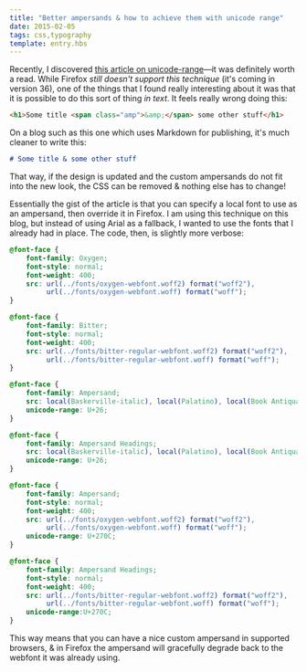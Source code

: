 ```yaml
---
title: "Better ampersands & how to achieve them with unicode range"
date: 2015-02-05
tags: css,typography
template: entry.hbs
---
```


Recently, I discovered [this article on unicode-range](http://24ways.org/2011/creating-custom-font-stacks-with-unicode-range/)&mdash;it was definitely worth a read. While Firefox *still doesn't support this technique* (it's coming in version 36), one of the things that I found really interesting about it was that it is possible to do this sort of thing *in text*. It feels really wrong doing this:

```html
<h1>Some title <span class="amp">&amp;</span> some other stuff</h1>
```

On a blog such as this one which uses Markdown for publishing, it's much cleaner to write this:

```markdown
# Some title & some other stuff
```

That way, if the design is updated and the custom ampersands do not fit into the new look, the CSS can be removed & nothing else has to change!

Essentially the gist of the article is that you can specify a local font to use as an ampersand, then override it in Firefox. I am using this technique on this blog, but instead of using Arial as a fallback, I wanted to use the fonts that I already had in place. The code, then, is slightly more verbose:

```css
@font-face {
    font-family: Oxygen;
    font-style: normal;
    font-weight: 400;
    src: url(../fonts/oxygen-webfont.woff2) format("woff2"),
         url(../fonts/oxygen-webfont.woff) format("woff");
}

@font-face {
    font-family: Bitter;
    font-style: normal;
    font-weight: 400;
    src: url(../fonts/bitter-regular-webfont.woff2) format("woff2"),
         url(../fonts/bitter-regular-webfont.woff) format("woff");
}

@font-face {
    font-family: Ampersand;
    src: local(Baskerville-italic), local(Palatino), local(Book Antiqua);
    unicode-range: U+26;
}

@font-face {
    font-family: Ampersand Headings;
    src: local(Baskerville-italic), local(Palatino), local(Book Antiqua);
    unicode-range: U+26;
}

@font-face {
    font-family: Ampersand;
    font-style: normal;
    font-weight: 400;
    src: url(../fonts/oxygen-webfont.woff2) format("woff2"),
         url(../fonts/oxygen-webfont.woff) format("woff");
    unicode-range: U+270C;
}

@font-face {
    font-family: Ampersand Headings;
    font-style: normal;
    font-weight: 400;
    src: url(../fonts/bitter-regular-webfont.woff2) format("woff2"),
         url(../fonts/bitter-regular-webfont.woff) format("woff");
    unicode-range:U+270C;
}
```

This way means that you can have a nice custom ampersand in supported browsers, & in Firefox the ampersand will gracefully degrade back to the webfont it was already using.

